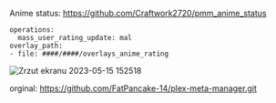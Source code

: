 Anime status: https://github.com/Craftwork2720/pmm_anime_status

    operations:
      mass_user_rating_update: mal
    overlay_path:
    - file: ####/####/overlays_anime_rating
      
      
![Zrzut ekranu 2023-05-15 152518](https://github.com/Craftwork2720/pmm_anime_rating/assets/130354761/37f150a1-01e8-4521-b8a1-650e1b7c8e9b)


orginal: https://github.com/FatPancake-14/plex-meta-manager.git
